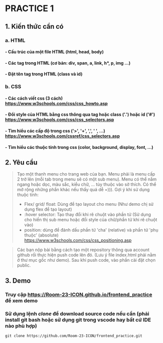 # PRACTICE 1 
## 1. Kiến thức cần có
### a. HTML
#### - Cấu trúc của một file HTML (html, head, body)
#### - Các tag trong HTML (cơ bản: div, span, a, link, h*, p, img ...)
#### - Đặt tên tag trong HTML (class và id)
### b. CSS
#### - Các cách viết css (3 cách) https://www.w3schools.com/css/css_howto.asp
#### - Đổi style của HTML bằng css thông qua tag hoặc class ('.') hoặc id ('#') https://www.w3schools.com/css/css_selectors.asp
#### - Tìm hiểu các cấp độ trong css ('>', '+', ',', ' ', ...) https://www.w3schools.com/cssref/css_selectors.asp
#### - Tìm hiểu các thuộc tính trong css (color, background, display, font, ...)

## 2. Yêu cầu

> Tạo một thanh menu cho trang web của bạn. Menu phải là menu cấp 2 trở lên (mỗi tab trong menu sẽ có một sub menu). Menu có thể nằm ngang hoặc dọc, màu sắc, kiểu chữ, ... tùy thuộc vào sở thích. Có thể mở rộng những phần khác nếu thấy quá dễ =))).
> Gợi ý khi sử dụng thuộc tính: 
> - Flex/ grid/ float: Dùng để tạo layout cho menu (Như demo chị sử dụng flex để tạo layout)
> - :hover selector: Tạo thay đổi khi rê chuột vào phần tử (Sử dụng cho hiển thị sub menu hoặc đổi style của chữ/phần tử khi rê chuột vào)
> - position: dùng để đánh dấu phần tử 'cha' (relative) và phần tử 'phụ thuộc' (absolute) https://www.w3schools.com/css/css_positioning.asp

> Các bạn nộp bài bằng cách tạo một repository thông qua account github rồi thực hiện push code lên đó. (Lưu ý file index.html phải nằm ở thư mục gốc như demo). Sau khi push code, vào phần cài đặt chọn public. 

## 3. Demo

### Truy cập https://Room-23-ICON.github.io/frontend_practice để xem demo
### Sử dụng lệnh *clone* để download source code nếu cần (phải install git bash hoặc sử dụng git trong vscode hay bất cứ IDE nào phù hợp)
```
git clone https://github.com/Room-23-ICON/frontend_practice.git
```
